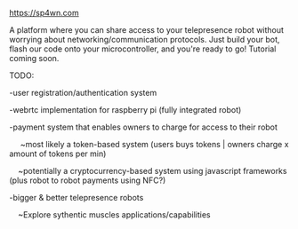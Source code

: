 https://sp4wn.com

A platform where you can share access to your telepresence robot without worrying about networking/communication protocols. Just build your bot, flash our code onto your microcontroller, and you're ready to go! Tutorial coming soon. 

TODO:

-user registration/authentication system

-webrtc implementation for raspberry pi (fully integrated robot)

-payment system that enables owners to charge for access to their robot

  &nbsp;&nbsp;&nbsp;&nbsp; ~most likely a token-based system (users buys tokens | owners charge x amount of tokens per min)
  
  &nbsp;&nbsp;&nbsp;&nbsp;~potentially a cryptocurrency-based system using javascript frameworks (plus robot to robot payments using NFC?)
  
-bigger & better telepresence robots

  &nbsp;&nbsp;&nbsp;&nbsp;~Explore sythentic muscles applications/capabilities
